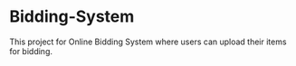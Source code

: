 # Bidding-System

This project for Online Bidding System where users can upload their items for bidding.


